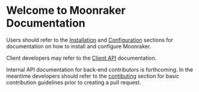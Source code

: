 # Welcome to Moonraker Documentation

Users should refer to the [Installation](installation.md) and
[Configuration](configuration.md) sections for documentation on how
to install and configure Moonraker.

Client developers may refer to the [Client API](web_api.md)
documentation.

Internal API documentation for back-end contributors is forthcoming.
In the meantime developers should refer to the
[contibuting](contributing.md) section for basic contribution
guidelines prior to creating a pull request.
